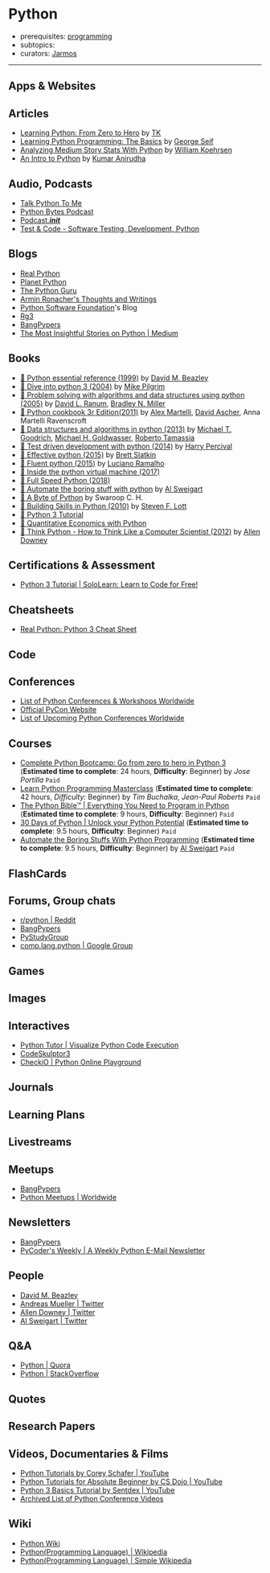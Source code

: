 # Python

- prerequisites: [programming](programming.md)
- subtopics:
- curators: [Jarmos](https://twitter.com/Jarmosan)

------

## Apps & Websites

## Articles

- [Learning Python: From Zero to Hero](https://medium.com/the-renaissance-developer/learning-python-from-zero-to-hero-8ceed48486d5) by [TK](https://medium.com/@leandrotk_)
- [Learning Python Programming: The Basics](https://medium.com/@george.seif94/learning-python-programming-the-basics-252d9df3744a) by [George Seif](https://medium.com/@george.seif94)
- [Analyzing Medium Story Stats With Python](https://towardsdatascience.com/analyzing-medium-story-stats-with-python-24c6491a8ff0) by [William Koehrsen](https://towardsdatascience.com/@williamkoehrsen)
- [An Intro to Python](https://blog.anirudha.org/en/2014/08/29/intro-to-python/) by [Kumar Anirudha](https://twitter.com/kranirudha)

## Audio, Podcasts

- [Talk Python To Me](https://talkpython.fm/)
- [Python Bytes Podcast](https://pythonbytes.fm/)
- [Podcast.___init___](https://www.pythonpodcast.com/)
- [Test & Code - Software Testing, Development, Python](https://testandcode.com/)


## Blogs

- [Real Python](https://realpython.com/)
- [Planet Python](https://planetpython.org/)
- [The Python Guru](https://thepythonguru.com/blog/)
- [Armin Ronacher's Thoughts and Writings](http://lucumr.pocoo.org/)
- [Python Software Foundation](http://pyfound.blogspot.com/)'s Blog
- [Rg3](http://rg3.name/)
- [BangPypers](http://bangalore.python.org.in/)
- [The Most Insightful Stories on Python | Medium](https://medium.com/tag/python)

## Books

- [📕 Python essential reference (1999)](https://www.goodreads.com/book/show/6666430-python-essential-reference) by [David M. Beazley](https://en.wikipedia.org/wiki/David_M._Beazley)
- [📖 Dive into python 3 (2004)](http://www.diveintopython3.net/) by [Mike Pilgrim](https://en.wikipedia.org/wiki/Mark_Pilgrim)
- [📖 Problem solving with algorithms and data structures using python (2005)](http://interactivepython.org/runestone/static/pythonds/index.html) by [David L. Ranum](https://www.goodreads.com/author/show/323427.David_L_Ranum), [Bradley N. Miller](https://www.goodreads.com/author/show/323428.Bradley_N_Miller)
- [📖 Python cookbook 3r Edition(2011)](https://d.cxcore.net/Python/Python_Cookbook_3rd_Edition.pdf) by [Alex Martelli](https://en.wikipedia.org/wiki/Alex_Martelli), [David Ascher](https://twitter.com/davidascher?lang=en), Anna Martelli Ravenscroft
- [📕 Data structures and algorithms in python (2013)](https://doc.lagout.org/programmation/python/Data%20Structures%20and%20Algorithms%20in%20Python%20[Goodrich,%20Tamassia%20&%20Goldwasser%202013-03-18].pdf) by [Michael T. Goodrich](https://en.wikipedia.org/wiki/Michael_T._Goodrich), [Michael H. Goldwasser](https://www.goodreads.com/author/show/3861679.Michael_H_Goldwasser), [Roberto Tamassia](https://en.wikipedia.org/wiki/Roberto_Tamassia)
- [📕 Test driven development with python (2014)](http://www.obeythetestinggoat.com/pages/book.html#toc) by [Harry Percival](https://twitter.com/hjwp?lang=en)
- [📕 Effective python (2015)](https://arisuchan.jp/%CE%BB/src/1498628824511-0.pdf) by [Brett Slatkin](https://twitter.com/haxor?lang=en)
- [📕 Fluent python (2015)](http://www.goodreads.com/book/show/22800567-fluent-python) by [Luciano Ramalho](https://twitter.com/ramalhoorg?ref_src=twsrc%5Egoogle%7Ctwcamp%5Eserp%7Ctwgr%5Eauthor)
- [📖 Inside the python virtual machine (2017)](https://leanpub.com/insidethepythonvirtualmachine/read)
- [📖 Full Speed Python (2018)](https://github.com/joaoventura/full-speed-python)
- [📖 Automate the boring stuff with python](https://automatetheboringstuff.com/) by [Al Sweigart](https://twitter.com/AlSweigart)
- [📕 A Byte of Python](https://python.swaroopch.com/) by Swaroop C. H.
- [📖 Building Skills in Python (2010)](http://www.itmaybeahack.com/book/python-2.6/latex/BuildingSkillsinPython.pdf) by [Steven F. Lott](https://www.goodreads.com/author/show/4537706.Steven_F_Lott)
- [📕 Python 3 Tutorial](https://www.python-course.eu/python3_course.php)
- [📕 Quantitative Economics with Python](https://lectures.quantecon.org/py/)
- [📕 Think Python - How to Think Like a Computer Scientist (2012)](https://www.greenteapress.com/thinkpython/thinkpython.pdf) by [Allen Downey](https://twitter.com/AllenDowney)

## Certifications & Assessment

- [Python 3 Tutorial | SoloLearn: Learn to Code for Free!](https://www.sololearn.com/Course/Python/)

## Cheatsheets

- [Real Python: Python 3 Cheat Sheet](https://static.realpython.com/python-cheat-sheet.pdf?__s=spkfg5559c9wdkhcifhw)

## Code

## Conferences

- [List of Python Conferences & Workshops Worldwide](https://www.python.org/community/workshops/)
- [Official PyCon Website](http://pycon.org/)
- [List of Upcoming Python Conferences Worldwide](https://www.python.org/events/)

## Courses

- [Complete Python Bootcamp: Go from zero to hero in Python 3](https://www.udemy.com/share/100058BUQcclZbRXo=/) (**Estimated time to complete**: 24 hours, **Difficulty**: Beginner) by _Jose Portilla_ `Paid`
- [Learn Python Programming Masterclass](https://www.udemy.com/share/1000dOBUQcclZbRXo=/) (**Estimated time to complete**: 42 hours, _Difficulty:_ Beginner) by _Tim Buchalka_, _Jean-Paul Roberts_ `Paid`
- [The Python Bible™ | Everything You Need to Program in Python](https://www.udemy.com/share/10000OBUQcclZbRXo=/) (**Estimated time to complete**: 9 hours, **Difficulty**: Beginner) `Paid`
- [30 Days of Python | Unlock your Python Potential](https://www.udemy.com/share/1000MUBUQcclZbRXo=/) (**Estimated time to complete**: 9.5 hours, **Difficulty**: Beginner) `Paid`
- [Automate the Boring Stuffs With Python Programming](https://www.udemy.com/share/100006BUQcclZbRXo=/) (**Estimated time to complete**: 9.5 hours, **Difficulty**: Beginner) by [Al Sweigart](https://twitter.com/AlSweigart) `Paid`

## FlashCards

## Forums, Group chats

- [r/python | Reddit](https://www.reddit.com/r/Python/)
- [BangPypers](https://bangpypers.slack.com/)
- [PyStudyGroup](https://pystudygroup.slack.com/)
- [comp.lang.python | Google Group](https://groups.google.com/forum/#!forum/comp.lang.python)

## Games

## Images

## Interactives

- [Python Tutor | Visualize Python Code Execution](http://pythontutor.com/visualize.html#mode=edit)
- [CodeSkulptor3](https://py3.codeskulptor.org/)
- [CheckiO | Python Online Playground](https://py.checkio.org/)

## Journals

## Learning Plans

## Livestreams

## Meetups

- [BangPypers](https://www.meetup.com/bangpypers)
- [Python Meetups | Worldwide](https://www.meetup.com/topics/python/)

## Newsletters

- [BangPypers](https://mail.python.org/mailman/listinfo/bangpypers)
- [PyCoder's Weekly | A Weekly Python E-Mail Newsletter](https://pycoders.com/)

## People

- [David M. Beazley](https://en.wikipedia.org/wiki/David_M._Beazley)
- [Andreas Mueller | Twitter](https://twitter.com/amuellerml)
- [Allen Downey | Twitter](https://twitter.com/AllenDowney)
- [Al Sweigart | Twitter](https://twitter.com/AlSweigart)

## Q&A

- [Python | Quora](https://www.quora.com/topic/Python-programming-language-1)
- [Python | StackOverflow](https://stackoverflow.com/tags/python/info)

## Quotes

## Research Papers

## Videos, Documentaries & Films

- [Python Tutorials by Corey Schafer | YouTube](https://www.youtube.com/playlist?list=PL-osiE80TeTt2d9bfVyTiXJA-UTHn6WwU)
- [Python Tutorials for Absolute Beginner by CS Dojo | YouTube](https://www.youtube.com/playlist?list=PLBZBJbE_rGRWeh5mIBhD-hhDwSEDxogDg)
- [Python 3 Basics Tutorial by Sentdex | YouTube](https://www.youtube.com/playlist?list=PLQVvvaa0QuDe8XSftW-RAxdo6OmaeL85M)
- [Archived List of Python Conference Videos](https://pyvideo.org/)

## Wiki

- [Python Wiki](https://wiki.python.org/moin/BeginnersGuide/Programmers)
- [Python(Programming Language) | Wikipedia](https://en.wikipedia.org/wiki/Python_(programming_language))
- [Python(Programming Language) | Simple Wikipedia](https://simple.wikipedia.org/wiki/Python_(programming_language))
